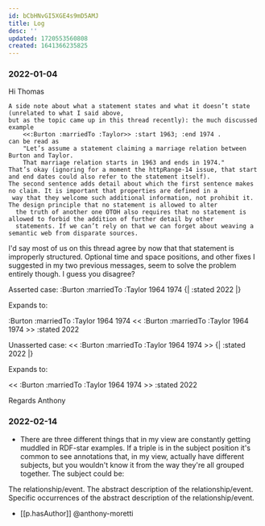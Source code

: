 ```yaml
---
id: bCbHNvGI5XGE4s9mD5AMJ
title: Log
desc: ''
updated: 1720553560808
created: 1641366235825
---
```




### 2022-01-04
Hi Thomas

    A side note about what a statement states and what it doesn’t state (unrelated to what I said above, 
    but as the topic came up in this thread recently): the much discussed example
        <<:Burton :marriedTo :Taylor>> :start 1963; :end 1974 .
    can be read as 
        "Let’s assume a statement claiming a marriage relation between Burton and Taylor.
        That marriage relation starts in 1963 and ends in 1974." 
    That’s okay (ignoring for a moment the httpRange-14 issue, that start and end dates could also refer to the statement itself). 
    The second sentence adds detail about which the first sentence makes no claim. It is important that properties are defined in a
     way that they welcome such additional information, not prohibit it. The design principle that no statement is allowed to alter
      the truth of another one OTOH also requires that no statement is allowed to forbid the addition of further detail by other 
      statements. If we can’t rely on that we can forget about weaving a semantic web from disparate sources. 


I'd say most of us on this thread agree by now that that statement is improperly structured. Optional time and space positions, and other fixes I suggested in my two previous messages, seem to solve the problem entirely though. I guess you disagree?

Asserted case:
:Burton :marriedTo :Taylor 1964 1974
    {|
        :stated 2022
    |}

Expands to:

:Burton :marriedTo :Taylor 1964 1974
<< :Burton :marriedTo :Taylor 1964 1974 >> :stated 2022

Unasserted case:
<< :Burton :marriedTo :Taylor 1964 1974 >>
    {|
        :stated 2022
    |}

Expands to:

<< :Burton :marriedTo :Taylor 1964 1974 >> :stated 2022

Regards
Anthony

### 2022-02-14

- There are three different things that in my view are constantly getting muddled in RDF-star examples. If a triple is in the subject position it's common to see annotations that, in my view, actually have different subjects, but you wouldn't know it from the way they're all grouped together. The subject could be:

The relationship/event.
The abstract description of the relationship/event.
Specific occurrences of the abstract description of the relationship/event.
  - [[p.hasAuthor]] @anthony-moretti

